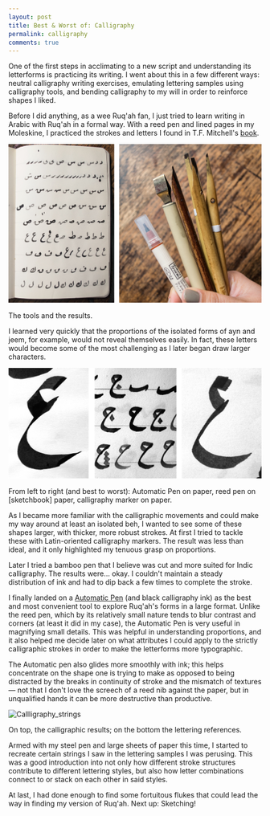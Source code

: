 ```yaml
---
layout: post
title: Best & Worst of: Calligraphy
permalink: calligraphy
comments: true
---
```


<p class="intro">
One of the first steps in acclimating to a new script and understanding its letterforms is practicing its writing. I went about this in a few different ways: neutral calligraphy writing exercises, emulating lettering samples using calligraphy tools, and bending calligraphy to my will in order to reinforce shapes I liked.
</p>
<!--more-->

Before I did anything, as a wee Ruq'ah fan, I just tried to learn writing in Arabic with Ruq'ah in a formal way. With a reed pen and lined pages in my Moleskine, I practiced the strokes and letters I found in T.F. Mitchell's [book](http://www.amazon.co.uk/Writing-Arabic-Practical-Introduction-Script/dp/0198151500/ref=sr_1_1?s=books&ie=UTF8&qid=1442336616&sr=1-1). 

![Calligraphy](/public/Calligraphy.jpg)

<p class="caption">
The tools and the results.
</p>

I learned very quickly that the proportions of the isolated forms of ayn and jeem, for example, would not reveal themselves easily. In fact, these letters would become some of the most challenging as I later began draw larger characters. 

![Ayns](/public/Ayns.jpg)

<p class="caption">
From left to right (and best to worst): Automatic Pen on paper, reed pen on [sketchbook] paper, calligraphy marker on paper.
</p>

As I became more familiar with the calligraphic movements and could make my way around at least an isolated beh, I wanted to see some of these shapes larger, with thicker, more robust strokes. At first I tried to tackle these with Latin-oriented calligraphy markers. The result was less than ideal, and it only highlighted my tenuous grasp on proportions.

Later I tried a bamboo pen that I believe was cut and more suited for Indic calligraphy. The results were… okay. I couldn't maintain a steady distribution of ink and had to dip back a few times to complete the stroke.

I finally landed on a [Automatic Pen](http://www.automaticpens.co.uk) (and black calligraphy ink) as the best and most convenient tool to explore Ruq'ah's forms in a large format. Unlike the reed pen, which by its relatively small nature tends to blur contrast and corners (at least it did in my case), the Automatic Pen is very useful in magnifying small details. This was helpful in understanding proportions, and it also helped me decide later on what attributes I could apply to the strictly calligraphic strokes in order to make the letterforms more typographic.

The Automatic pen also glides more smoothly with ink; this helps concentrate on the shape one is trying to make as opposed to being distracted by the breaks in continuity of stroke and the mismatch of textures — not that I don't love the screech of a reed nib against the paper, but in unqualified hands it can be more destructive than productive.

![Callligraphy_strings](/public/Callligraphy_strings.jpg)

<p class="caption">
On top, the calligraphic results; on the bottom the lettering references.
</p>

Armed with my steel pen and large sheets of paper this time, I started to recreate certain strings I saw in the lettering samples I was perusing. This was a good introduction into not only how different stroke structures contribute to different lettering styles, but also how letter combinations connect to or stack on each other in said styles.

At last, I had done enough to find some fortuitous flukes that could lead the way in finding my version of Ruq'ah. Next up: Sketching!
